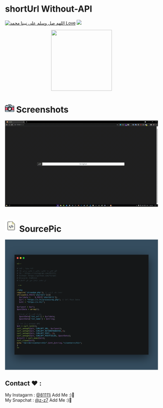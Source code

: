 # shortUrl Without-API
[![اللهم صل وسلم على نبينا محمد Love](https://badges.frapsoft.com/os/v1/open-source.svg?v=103)](https://github.com/fzrael/)
<img src="https://img.shields.io/badge/Language-Php-red?style=for-the-badge" /> 
<div align='center'>
  <img src='https://img.icons8.com/clouds/2x/link.png' width="200" height="200"/>
</div>


# <img src="https://github.com/fzrael/short/blob/main/img/screenshot.png" width="30" height="30"/> Screenshots
<img src="https://github.com/fzrael/shortphp/blob/main/img/gif.gif" />

# <img src="https://github.com/fzrael/short/blob/main/img/source.png" width="40" height="40"/> SourcePic
<img src="https://github.com/fzrael/shortphp/blob/main/img/srcphp.png" />



## Contact ❤ :
My Instagarm : [@81111i](https://www.instagram.com/81111i) Add Me :)🖤   
My Snapchat : [@z-z7](https://snapchat.com/add/z-z7) Add Me :)🖤
